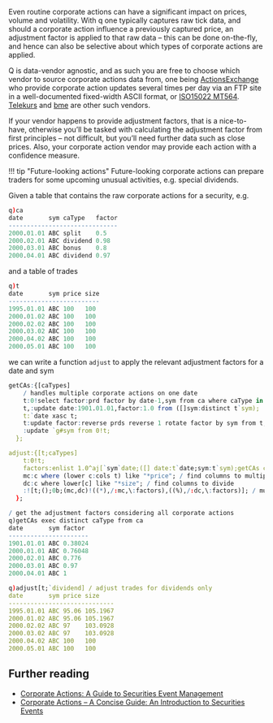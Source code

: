 Even routine corporate actions can have a significant impact on prices, volume and volatility. With q one typically captures raw tick data, and should a corporate action influence a previously captured price, an adjustment factor is applied to that raw data – this can be done on-the-fly, and hence can also be selective about which types of corporate actions are applied.

Q is data-vendor agnostic, and as such you are free to choose which vendor to source corporate actions data from, one being [ActionsExchange](https://www.actionsxchange.com) who provide corporate action updates several times per day via an FTP site in a well-documented fixed-width ASCII format, or [ISO15022 MT564](http://www.iso15022.org/UHB/UHB2007/FINMT564.htm). [Telekurs](https://www.six-financial-information.com/en/site/six-id.html) and [bme](http://www.bmemarketdata.es/en) are other such vendors. 

If your vendor happens to provide adjustment factors, that is a nice-to-have, otherwise you’ll be tasked with calculating the adjustment factor from first principles – not difficult, but you’ll need further data such as close prices. Also, your corporate action vendor may provide each action with a confidence measure. 

!!! tip "Future-looking actions"
    Future-looking corporate actions can prepare traders for some upcoming unusual activities, e.g. special dividends.

Given a table that contains the raw corporate actions for a security, e.g.
```q
q)ca
date       sym caType   factor
------------------------------
2000.01.01 ABC split    0.5
2000.02.01 ABC dividend 0.98
2000.03.01 ABC bonus    0.8
2000.04.01 ABC dividend 0.97
```
and a table of trades
```q
q)t
date       sym price size
-------------------------
1995.01.01 ABC 100   100
2000.01.02 ABC 100   100
2000.02.02 ABC 100   100
2000.03.02 ABC 100   100
2000.04.02 ABC 100   100
2000.05.01 ABC 100   100
```
we can write a function `adjust` to apply the relevant adjustment factors for a date and sym
```q
getCAs:{[caTypes]
    / handles multiple corporate actions on one date
    t:0!select factor:prd factor by date-1,sym from ca where caType in caTypes;
    t,:update date:1901.01.01,factor:1.0 from ([]sym:distinct t`sym);
    t:`date xasc t;
    t:update factor:reverse prds reverse 1 rotate factor by sym from t;
    :update `g#sym from 0!t;
  };

adjust:{[t;caTypes]
    t:0!t;
    factors:enlist 1.0^aj[`sym`date;([] date:t`date;sym:t`sym);getCAs caTypes]`factor;
    mc:c where (lower c:cols t) like "*price"; / find columns to multiply
    dc:c where lower[c] like "*size"; / find columns to divide
    :![t;();0b;(mc,dc)!((*),/:mc,\:factors),((%),/:dc,\:factors)]; / multiply or divide out the columns
  };

/ get the adjustment factors considering all corporate actions
q)getCAs exec distinct caType from ca
date       sym factor
----------------------
1901.01.01 ABC 0.38024
2000.01.01 ABC 0.76048
2000.02.01 ABC 0.776
2000.03.01 ABC 0.97
2000.04.01 ABC 1

q)adjust[t;`dividend] / adjust trades for dividends only
date       sym price size
-----------------------------
1995.01.01 ABC 95.06 105.1967
2000.01.02 ABC 95.06 105.1967
2000.02.02 ABC 97    103.0928
2000.03.02 ABC 97    103.0928
2000.04.02 ABC 100   100
2000.05.01 ABC 100   100
```


## Further reading

- [Corporate Actions: A Guide to Securities Event Management](http://www.amazon.com/Corporate-Actions-Securities-Management-Finance/dp/0470870664/ref=sr_1_1?ie=UTF8&qid=1321379060&sr=8-1)
- [Corporate Actions – A Concise Guide: An Introduction to Securities Events](http://www.amazon.com/Corporate-Actions-Concise-Introduction-Securities/dp/1905641672/ref=sr_1_3?ie=UTF8&qid=1321379060&sr=8-3)
